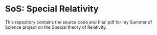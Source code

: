 # SoS: Special Relativity

This repository contains the source code and final pdf for my Summer of Science project on the Special theory of Relativity.